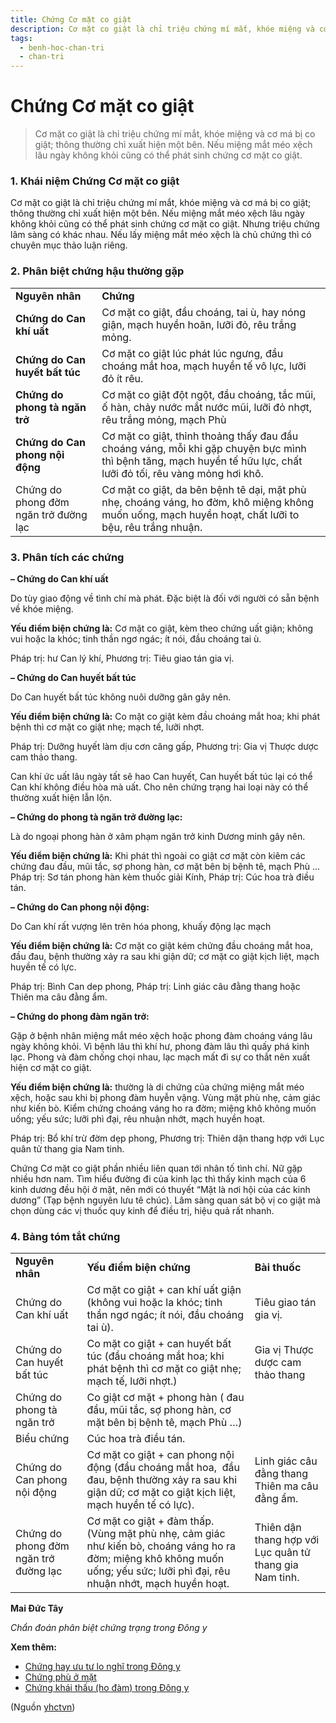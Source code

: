 ```yaml
---
title: Chứng Cơ mặt co giật
description: Cơ mặt co giật là chỉ triệu chứng mí mắt, khóe miệng và cơ má bị co giật; thông thường chỉ xuất hiện một bên. Nếu miệng mắt méo xệch lâu ngày không khỏi cũng có thể phát sinh chứng cơ mặt co giật. 
tags:
  - benh-hoc-chan-tri
  - chan-tri
---
```


# Chứng Cơ mặt co giật 

> Cơ mặt co giật là chỉ triệu chứng mí mắt, khóe miệng và cơ má bị co giật; thông thường chỉ xuất hiện một bên. Nếu miệng mắt méo xệch lâu ngày không khỏi cũng có thể phát sinh chứng cơ mặt co giật. 

### 1. Khái niệm Chứng Cơ mặt co giật

Cơ mặt co giật là chỉ triệu chứng mí mắt, khóe miệng và cơ má bị co giật; thông thường chỉ xuất hiện một bên. Nếu miệng mắt méo xệch lâu ngày không khỏi cũng có thể phát sinh chứng cơ mặt co giật. Nhưng triệu chứng lâm sàng có khác nhau. Nếu lấy miệng mắt méo xệch là chủ chứng thì có chuyên mục thảo luận riêng.

### 2. Phân biệt chứng hậu thường gặp

|  |  |
| --- | --- |
| **Nguyên nhân** | **Chứng** |
| **Chứng do Can khí uất** | Cơ mặt co giật, đầu choáng, tai ù, hay nóng giận, mạch huyền hoãn, lưỡi đỏ, rêu trắng mỏng. |
| **Chứng do Can huyết bất túc** | Cơ mặt co giật lúc phát lúc ngưng, đầu choáng mắt hoa, mạch huyền tế vô lực, lưỡi đỏ ít rêu. |
| **Chứng do phong tà ngăn trở** | Cơ mặt co giật đột ngột, đầu choáng, tắc mũi, ố hàn, chảy nước mắt nước mũi, lưỡi đỏ nhợt, rêu trắng mỏng, mạch Phù  |
| **Chứng do Can phong nội động** | Cơ mặt co giật, thỉnh thoảng thấy đau đầu choáng váng, mỗi khi gặp chuyện bực mình thì bệnh tăng, mạch huyền tế hữu lực, chất lưỡi đỏ tối, rêu vàng mỏng hơi khô. |
| Chứng do phong đờm ngăn trở đường lạc | Cơ mặt co giật, da bên bệnh tê dại, mặt phù nhẹ, choáng váng, ho đờm, khô miệng không muốn uống, mạch huyền hoạt, chất lưỡi to bệu, rêu trắng nhuận. |

### 3. Phân tích các chứng

**– Chứng do Can khí uất**

Do tùy giao động về tình chí mà phát. Đặc biệt là đối với người có sẵn bệnh về khóe miệng. 

**Yếu điểm biện chứng là:** Cơ mặt co giật, kèm theo chứng uất giận; không vui hoặc la khóc; tinh thần ngơ ngác; ít nói, đầu choáng tai ù. 

Pháp trị: hư Can lý khí, Phương trị: Tiêu giao tán gia vị. 

**– Chứng do Can huyết bất túc**

Do Can huyết bất túc không nuôi dưỡng gân gây nên. 

**Yếu điểm biện chứng là:** Co mặt co giật kèm đầu choáng mắt hoa; khi phát bệnh thì cơ mặt co giật nhẹ; mạch tế, lưỡi nhợt. 

Pháp trị: Dưỡng huyết làm dịu cơn căng gấp, Phương trị: Gia vị Thược dược cam thảo thang.

Can khí ức uất lâu ngày tất sẽ hao Can huyết, Can huyết bất túc lại có thể Can khí không điều hòa mà uất. Cho nên chứng trạng hai loại này có thể thường xuất hiện lẫn lộn. 

**– Chứng do phong tà ngăn trở đường lạc:**

Là do ngoại phong hàn ở xâm phạm ngăn trở kinh Dương minh gây nên. 

**Yếu điểm biện chứng là:** Khi phát thì ngoài co giật cơ mặt còn kiêm các chứng đau đầu, mũi tắc, sợ phong hàn, cơ mặt bên bị bệnh tê, mạch Phù … Pháp trị: Sơ tán phong hàn kèm thuốc giải Kính, Pháp trị: Cúc hoa trà điều tán. 

**– Chứng do Can phong nội động:**

Do Can khí rất vượng lên trên hóa phong, khuấy động lạc mạch

**Yếu điểm biện chứng là:** Cơ mặt co giật kém chứng đầu choáng mắt hoa,  đầu đau, bệnh thường xảy ra sau khi giận dữ; cơ mặt co giật kịch liệt, mạch huyền tế có lực. 

Pháp trị: Bình Can dep phong, Pháp trị: Linh giác câu đằng thang hoặc Thiên ma câu đằng ẩm.

**– Chứng do phong đàm ngăn trở:**

Gặp ở bệnh nhân miệng mắt méo xệch hoặc phong đàm choáng váng lâu ngày không khỏi. Vì bệnh lâu thì khí hư, phong đàm lâu thì quấy phá kinh lạc. Phong và đàm chống chọi nhau, lạc mạch mất đi sự co thắt nên xuất hiện cơ mặt co giật. 

**Yếu điểm biện chứng là:** thường là di chứng của chứng miệng mắt méo xệch, hoặc sau khi bị phong đàm huyễn vậng. Vùng mặt phù nhẹ, cảm giác như kiến bò. Kiểm chứng choáng váng ho ra đờm; miệng khô không muốn uống; yếu sức; lưỡi phì đại, rêu nhuận nhớt, mạch huyền hoạt.

Pháp trị: Bổ khí trừ đờm dẹp phong, Phương trị: Thiên dận thang hợp với Lục quân tử thang gia Nam tinh. 

Chứng Cơ mặt co giật phần nhiều liên quan tới nhân tố tình chí. Nữ gặp nhiều hơn nam. Tìm hiểu đường đi của kinh lạc thì thấy kinh mạch của 6 kinh dương đều hội ở mặt, nên mới có thuyết “Mặt là nơi hội của các kinh dương” (Tạp bệnh nguyên lưu tê chúc). Lâm sàng quan sát bộ vị co giật mà chọn dùng các vị thuốc quy kinh để điều trị, hiệu quả rất nhanh.

### 4. Bảng tóm tắt chứng

|  |  |  |
| --- | --- | --- |
| **Nguyên nhân** | **Yếu điểm biện chứng** | **Bài thuốc** |
| Chứng do Can khí uất | Cơ mặt co giật + can khí uất giận (không vui hoặc la khóc; tinh thần ngơ ngác; ít nói, đầu choáng tai ù).  | Tiêu giao tán gia vị.  |
| Chứng do Can huyết bất túc | Co mặt co giật + can huyết bất túc (đầu choáng mắt hoa; khi phát bệnh thì cơ mặt co giật nhẹ; mạch tế, lưỡi nhợt.) | Gia vị Thược dược cam thảo thang |
| Chứng do phong tà ngăn trở | Co giật cơ mặt + phong hàn ( đau đầu, mũi tắc, sợ phong hàn, cơ mặt bên bị bệnh tê, mạch Phù …)
Biểu chứng | Cúc hoa trà điều tán.  |
| Chứng do Can phong nội động | Cơ mặt co giật + can phong nội động (đầu choáng mắt hoa,  đầu đau, bệnh thường xảy ra sau khi giận dữ; cơ mặt co giật kịch liệt, mạch huyền tế có lực).  | Linh giác câu đằng thang Thiên ma câu đằng ẩm. |
| Chứng do phong đờm ngăn trở đường lạc | Cơ mặt co giật + đàm thấp. (Vùng mặt phù nhẹ, cảm giác như kiến bò, choáng váng ho ra đờm; miệng khô không muốn uống; yếu sức; lưỡi phì đại, rêu nhuận nhớt, mạch huyền hoạt. | Thiên dận thang hợp với Lục quân tử thang gia Nam tinh.  |

**Mai Đức Tây**

*Chẩn đoán phân biệt chứng trạng trong Đông y*

**Xem thêm:**

* [Chứng hay ưu tư lo nghĩ trong Đông y](/yhctvn/chung-hay-uu-tu-lo-nghi-trong-dong-y/)
* [Chứng phù ở mặt](/yhctvn/chung-phu-o-mat/)
* [Chứng khái thấu (ho đàm) trong Đông y](/yhctvn/chung-khai-thau-ho-dam-trong-dong-y/)

(Nguồn <a href="https://yhctvn.com/chung-co-mat-co-giat/" target="_blank">yhctvn</a>)
